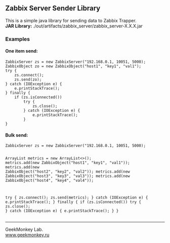 <h2>Zabbix Server Sender Library</h2>

This is a simple java library for sending data to Zabbix Trapper.</br>
**JAR Library:** ./out/artifacts/zabbix_server/zabbix_server-X.X.X.jar

<h3>Examples</h3>

<h4>One item send:</h4>
<pre><code>ZabbixServer zs = new ZabbixServer("192.168.0.1, 10051, 5000);
ZabbixObject zo = new ZabbixObject("host1", "key1", "val1");
try {
    zs.connect();
    zs.send(zo);
} catch (IOException e) {
    e.printStackTrace();
} finally {
    if (zs.isConnected())
        try {
            zs.close();
        } catch (IOException e) {
            e.printStackTrace();
        }
}</code></pre>

<h4>Bulk send:</h4>
<pre><code>ZabbixServer zs = new ZabbixServer("192.168.0.1, 10051, 5000);

ArrayList<ZabbixObject> metrics = new ArrayList<>();
metrics.add(new ZabbixObject("host1", "key1", "val1"));
metrics.add(new ZabbixObject("host2", "key2", "val2"));
metrics.add(new ZabbixObject("host3", "key3", "val3"));
metrics.add(new ZabbixObject("host4", "key4", "val4"));

try {
    zs.connect();
    zs.send(metrics);
} catch (IOException e) {
    e.printStackTrace();
} finally {
    if (zs.isConnected())
        try {
            zs.close();
        } catch (IOException e) {
            e.printStackTrace();
        }
}</code></pre>

---
GeekMonkey Lab.</br>
www.geekmonkey.ru
